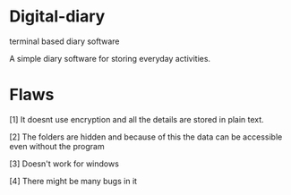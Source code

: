 # Digital-diary
terminal based diary software 

A simple diary software for storing everyday activities.

# Flaws
[1] It doesnt use encryption and all the details are stored in plain text.

[2] The folders are hidden and because of this the data can be accessible even without the program

[3] Doesn't work for windows

[4] There might be many bugs in it
